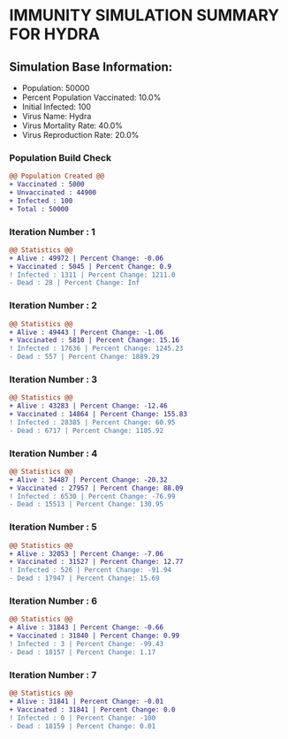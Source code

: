 # IMMUNITY SIMULATION SUMMARY FOR HYDRA

## Simulation Base Information:
+ Population: 50000
+ Percent Population Vaccinated: 10.0%
+ Initial Infected: 100
+ Virus Name: Hydra
+ Virus Mortality Rate: 40.0%
+ Virus Reproduction Rate: 20.0%
### Population Build Check
```diff
@@ Population Created @@
+ Vaccinated : 5000
+ Unvaccinated : 44900
+ Infected : 100
+ Total : 50000
```
### Iteration Number : 1
```diff
@@ Statistics @@
+ Alive : 49972 | Percent Change: -0.06
+ Vaccinated : 5045 | Percent Change: 0.9
! Infected : 1311 | Percent Change: 1211.0
- Dead : 28 | Percent Change: Inf
```
### Iteration Number : 2
```diff
@@ Statistics @@
+ Alive : 49443 | Percent Change: -1.06
+ Vaccinated : 5810 | Percent Change: 15.16
! Infected : 17636 | Percent Change: 1245.23
- Dead : 557 | Percent Change: 1889.29
```
### Iteration Number : 3
```diff
@@ Statistics @@
+ Alive : 43283 | Percent Change: -12.46
+ Vaccinated : 14864 | Percent Change: 155.83
! Infected : 28385 | Percent Change: 60.95
- Dead : 6717 | Percent Change: 1105.92
```
### Iteration Number : 4
```diff
@@ Statistics @@
+ Alive : 34487 | Percent Change: -20.32
+ Vaccinated : 27957 | Percent Change: 88.09
! Infected : 6530 | Percent Change: -76.99
- Dead : 15513 | Percent Change: 130.95
```
### Iteration Number : 5
```diff
@@ Statistics @@
+ Alive : 32053 | Percent Change: -7.06
+ Vaccinated : 31527 | Percent Change: 12.77
! Infected : 526 | Percent Change: -91.94
- Dead : 17947 | Percent Change: 15.69
```
### Iteration Number : 6
```diff
@@ Statistics @@
+ Alive : 31843 | Percent Change: -0.66
+ Vaccinated : 31840 | Percent Change: 0.99
! Infected : 3 | Percent Change: -99.43
- Dead : 18157 | Percent Change: 1.17
```
### Iteration Number : 7
```diff
@@ Statistics @@
+ Alive : 31841 | Percent Change: -0.01
+ Vaccinated : 31841 | Percent Change: 0.0
! Infected : 0 | Percent Change: -100
- Dead : 18159 | Percent Change: 0.01
```

